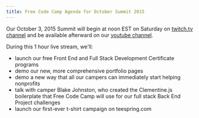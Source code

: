 ```yaml
---
title: Free Code Camp Agenda for October Summit 2015
---
```

Our October 3, 2015 Summit will begin at noon EST on Saturday on [twitch.tv channel](http://twitch.tv/freecodecamp) and be available afterward on our [youtube channel](https://www.youtube.com/channel/UC8butISFwT-Wl7EV0hUK0BQ?sub_confirmation=1).

During this 1 hour live stream, we'll:

*   launch our free Front End and Full Stack Development Certificate programs
*   demo our new, more comprehensive portfolio pages
*   demo a new way that all our campers can immediately start helping nonprofits
*   talk with camper Blake Johnston, who created the Clementine.js boilerplate that Free Code Camp will use for our full stack Back End Project challenges
*   launch our first-ever t-shirt campaign on teespring.com